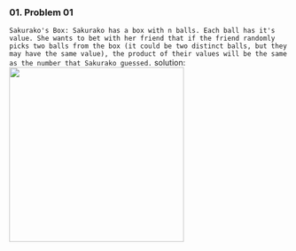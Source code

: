 ### 01. Problem 01
```Sakurako's Box: Sakurako has a box with n balls. Each ball has it's value. She wants to bet with her friend that if the friend randomly picks two balls from the box (it could be two distinct balls, but they may have the same value), the product of their values will be the same as the number that Sakurako guessed.```
solution:
<img src = "https://github.com/Rabbi-hasan0/Math-types-problems/blob/main/1.%20Probablity%20Type/img/expected_value1.png" weidth = "1000" height = "315">
